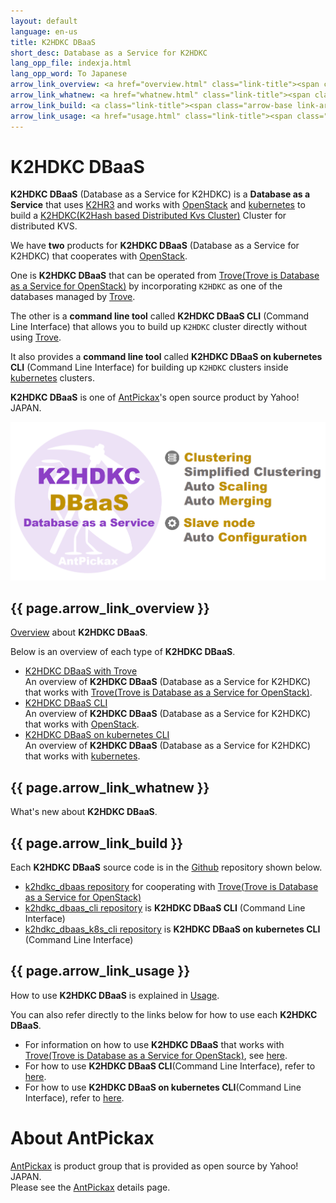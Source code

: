 ```yaml
---
layout: default
language: en-us
title: K2HDKC DBaaS
short_desc: Database as a Service for K2HDKC
lang_opp_file: indexja.html
lang_opp_word: To Japanese
arrow_link_overview: <a href="overview.html" class="link-title"><span class="arrow-base link-arrow-right"></span>Overview</a>
arrow_link_whatnew: <a href="whatnew.html" class="link-title"><span class="arrow-base link-arrow-right"></span>What's new</a>
arrow_link_build: <a class="link-title"><span class="arrow-base link-arrow-right"></span>Source code</a>
arrow_link_usage: <a href="usage.html" class="link-title"><span class="arrow-base link-arrow-right"></span>Usage</a>
---
```


# **K2HDKC DBaaS**
**K2HDKC DBaaS** (Database as a Service for K2HDKC) is a **Database as a Service** that uses [K2HR3](https://k2hr3.antpick.ax/) and works with [OpenStack](https://www.openstack.org/) and [kubernetes](https://kubernetes.io/) to build a [K2HDKC(K2Hash based Distributed Kvs Cluster)](https://k2hdkc.antpick.ax/index.html) Cluster for distributed KVS.  

We have **two** products for **K2HDKC DBaaS** (Database as a Service for K2HDKC) that cooperates with [OpenStack](https://www.openstack.org/).  

One is **K2HDKC DBaaS** that can be operated from [Trove(Trove is Database as a Service for OpenStack)](https://wiki.openstack.org/wiki/Trove) by incorporating `K2HDKC` as one of the databases managed by [Trove](https://wiki.openstack.org/wiki/Trove).  

The other is a **command line tool** called **K2HDKC DBaaS CLI** (Command Line Interface) that allows you to build up `K2HDKC` cluster directly without using [Trove](https://wiki.openstack.org/wiki/Trove).  

It also provides a **command line tool** called **K2HDKC DBaaS on kubernetes CLI** (Command Line Interface) for building up `K2HDKC` clusters inside [kubernetes](https://kubernetes.io/) clusters.  

**K2HDKC DBaaS** is one of [AntPickax](https://antpick.ax/)'s open source product by Yahoo! JAPAN.  

![K2HDKC DBaaS](images/top_k2hdkc_dbaas.png)

## {{ page.arrow_link_overview }}
[Overview](overview.html) about **K2HDKC DBaaS**.  

Below is an overview of each type of **K2HDKC DBaaS**.  

- [K2HDKC DBaaS with Trove](overview_trove.html)  
An overview of **K2HDKC DBaaS** (Database as a Service for K2HDKC) that works with [Trove(Trove is Database as a Service for OpenStack)](https://wiki.openstack.org/wiki/Trove).
- [K2HDKC DBaaS CLI](overview_cli.html)  
An overview of **K2HDKC DBaaS** (Database as a Service for K2HDKC) that works with [OpenStack](https://www.openstack.org/).
- [K2HDKC DBaaS on kubernetes CLI](overview_k8s_cli.html)  
An overview of **K2HDKC DBaaS** (Database as a Service for K2HDKC) that works with [kubernetes](https://kubernetes.io/).

## {{ page.arrow_link_whatnew }}
What's new about **K2HDKC DBaaS**.

## {{ page.arrow_link_build }}

Each **K2HDKC DBaaS** source code is in the [Github](https://github.com/) repository shown below.  

- [k2hdkc_dbaas repository](https://github.com/yahoojapan/k2hdkc_dbaas) for cooperating with [Trove(Trove is Database as a Service for OpenStack)](https://wiki.openstack.org/wiki/Trove)
- [k2hdkc_dbaas_cli repository](https://github.com/yahoojapan/k2hdkc_dbaas_cli) is **K2HDKC DBaaS CLI** (Command Line Interface)
- [k2hdkc_dbaas_k8s_cli repository](https://github.com/yahoojapan/k2hdkc_dbaas_k8s_cli) is **K2HDKC DBaaS on kubernetes CLI** (Command Line Interface)

## {{ page.arrow_link_usage }}

How to use **K2HDKC DBaaS** is explained in [Usage](usage.html).  

You can also refer directly to the links below for how to use each **K2HDKC DBaaS**.  

- For information on how to use **K2HDKC DBaaS** that works with [Trove(Trove is Database as a Service for OpenStack)](https://wiki.openstack.org/wiki/Trove), see [here](usage.html).
- For how to use **K2HDKC DBaaS CLI**(Command Line Interface), refer to [here](usage_cli.html).
- For how to use **K2HDKC DBaaS on kubernetes CLI**(Command Line Interface), refer to [here](usage_k8s_cli.html).

# About AntPickax
[AntPickax](https://antpick.ax/) is product group that is provided as open source by Yahoo! JAPAN.  
Please see the [AntPickax](https://antpick.ax/) details page.
